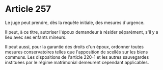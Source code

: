 # Article 257

Le juge peut prendre, dès la requête initiale, des mesures d'urgence.

Il peut, à ce titre, autoriser l'époux demandeur à résider séparément, s'il y a lieu avec ses enfants mineurs.

Il peut aussi, pour la garantie des droits d'un époux, ordonner toutes mesures conservatoires telles que l'apposition de scellés sur les biens communs. Les dispositions de l'article 220-1 et les autres sauvegardes instituées par le régime matrimonial demeurent cependant applicables.
